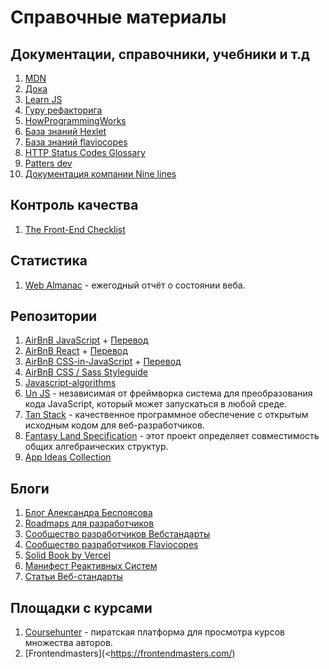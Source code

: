 # Cправочные материалы

## Документации, справочники, учебники и т.д

1. [MDN](https://developer.mozilla.org/)
2. [Дока](https://doka.guide/)
3. [Learn JS](https://learn.javascript.ru/)
4. [Гуру рефакторига](https://refactoring.guru/)
5. [HowProgrammingWorks](https://github.com/HowProgrammingWorks)
6. [База знаний Hexlet](https://github.com/Hexlet)
7. [База знаний flaviocopes](https://flaviocopes.com/)
8. [HTTP Status Codes Glossary](https://www.webfx.com/web-development/glossary/http-status-codes/)
9. [Patters dev](https://www.patterns.dev/)
10. [Документация компании Nine lines](https://github.com/ninelines-team/ninelines-docs)

## Контроль качества

1. [The Front-End Checklist](https://frontendchecklist.io/)

## Статистика

1. [Web Almanac](https://almanac.httparchive.org/ru/2021/) - ежегодный отчёт о состоянии веба.

## Репозитории

1. [AirBnB JavaScript](https://github.com/airbnb/javascript) + [Перевод](https://leonidlebedev.github.io/javascript-airbnb/)
2. [AirBnB React](https://github.com/airbnb/javascript/tree/master/react) + [Перевод](https://leonidlebedev.github.io/javascript-airbnb/react/)
3. [AirBnB CSS-in-JavaScript](https://github.com/airbnb/javascript/tree/master/css-in-javascript) + [Перевод](https://leonidlebedev.github.io/javascript-airbnb/css-in-javascript/)
4. [AirBnB CSS / Sass Styleguide](https://github.com/airbnb/css)
5. [Javascript-algorithms](https://github.com/trekhleb/javascript-algorithms)
6. [Un JS](https://unjs.io/) - независимая от фреймворка система для преобразования кода JavaScript, который может запускаться в любой среде.
7. [Tan Stack](https://tanstack.com/) - качественное программное обеспечение с открытым исходным кодом для веб-разработчиков.
8. [Fantasy Land Specification](https://github.com/fantasyland/fantasy-land#semigroup) - этот проект определяет совместимость общих алгебраических структур.
9. [App Ideas Collection](https://github.com/florinpop17/app-ideas)

## Блоги

1. [Блог Александра Беспоясова](https://bespoyasov.me/>)
2. [Roadmaps для разработчиков](https://roadmap.sh)
3. [Сообщество разработчиков Вебстандарты](https://web-standards.ru/>)
4. [Сообщество разработчиков Flaviocopes](https://flaviocopes.com/>)
5. [Solid Book by Vercel](https://solidbook.vercel.app/)
6. [Манифест Реактивных Систем](https://www.reactivemanifesto.org/ru)
7. [Статьи Веб-стандарты](https://web-standards.ru/articles/)

## Площадки с курсами

1. [Coursehunter](https://coursehunter.net/) - пиратская платформа для просмотра курсов множества авторов.
2. [Frontendmasters](<https://frontendmasters.com/)
